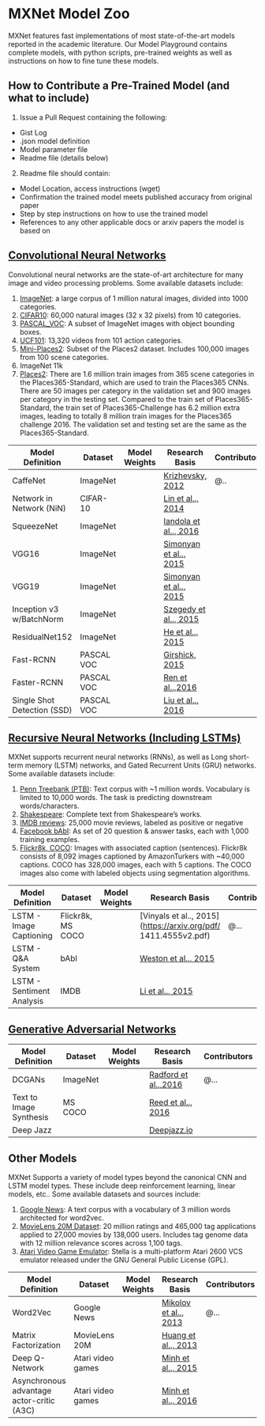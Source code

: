 # MXNet Model Zoo

MXNet features fast implementations of most state-of-the-art models reported in the academic literature. Our Model Playground contains complete models, with python scripts, pre-trained weights as well as instructions on how to fine tune these models.  

## How to Contribute a Pre-Trained Model (and what to include)

1. Issue a Pull Request containing the following: 
 - Gist Log
 - .json model definition
 - Model parameter file
 - Readme file (details below)
 
2. Readme file should contain:
 - Model Location, access instructions (wget)
 - Confirmation the trained model meets published accuracy from original paper 
 - Step by step instructions on how to use the trained model
 - References to any other applicable docs or arxiv papers the model is based on

## [Convolutional Neural Networks](https://papers.nips.cc/paper/4824-imagenet-classification-with-deep-convolutional-neural-networks.pdf)

Convolutional neural networks are the state-of-art architecture for many image and video processing problems. Some available datasets include:

1. [ImageNet](http://image-net.org/): a large corpus of 1 million natural images, divided into 1000 categories.
2. [CIFAR10](https://www.cs.toronto.edu/~kriz/cifar.html): 60,000 natural images (32 x 32 pixels) from 10 categories.
3. [PASCAL_VOC](http://host.robots.ox.ac.uk/pascal/VOC/): A subset of ImageNet images with object bounding boxes.
4. [UCF101](http://crcv.ucf.edu/data/UCF101.php): 13,320 videos from 101 action categories.
5. [Mini-Places2](http://6.869.csail.mit.edu/fa15/project.html): Subset of the Places2 dataset. Includes 100,000 images from 100 scene categories.
6. ImageNet 11k
7. [Places2](http://places2.csail.mit.edu/download.html): There are 1.6 million train images from 365 scene categories in the Places365-Standard, which are used to train the Places365 CNNs. There are 50 images per category in the validation set and 900 images per category in the testing set. Compared to the train set of Places365-Standard, the train set of Places365-Challenge has 6.2 million extra images, leading to totally 8 million train images for the Places365 challenge 2016. The validation set and testing set are the same as the Places365-Standard.



| Model Definition | Dataset | Model Weights | Research Basis | Contributors |
| --- | --- | --- | --- | --- |
| CaffeNet | ImageNet | |   [Krizhevsky, 2012](http://papers.nips.cc/paper/4824-imagenet-classification-with-deep-convolutional-neural-networks) | @.. |
| Network in Network (NiN) | CIFAR-10 | |  [Lin et al.., 2014](https://arxiv.org/pdf/1312.4400v3.pdf) | |
| SqueezeNet | ImageNet | | [Iandola et al.., 2016](https://arxiv.org/pdf/1602.07360v4.pdf) | |
| VGG16 | ImageNet | | [Simonyan et al.., 2015](https://arxiv.org/pdf/1409.1556v6.pdf) | |
| VGG19 | ImageNet | | [Simonyan et al.., 2015](https://arxiv.org/pdf/1409.1556v6.pdf) | |
| Inception v3 w/BatchNorm | ImageNet | | [Szegedy et al.., 2015](https://arxiv.org/pdf/1512.00567.pdf) | |
| ResidualNet152 | ImageNet | | [He et al.., 2015](https://arxiv.org/pdf/1512.03385v1.pdf) | |
| Fast-RCNN | PASCAL VOC | | [Girshick, 2015](https://arxiv.org/pdf/1504.08083v2.pdf) | |
| Faster-RCNN | PASCAL VOC |  | [Ren et al..,2016](https://arxiv.org/pdf/1506.01497v3.pdf) | |
| Single Shot Detection (SSD) | PASCAL VOC | | [Liu et al.., 2016](https://arxiv.org/pdf/1512.02325v4.pdf) | |


## [Recursive Neural Networks (Including LSTMs)](http://deeplearning.cs.cmu.edu/pdfs/Hochreiter97_lstm.pdf)

MXNet supports recurrent neural networks (RNNs), as well as Long short-term memory (LSTM) networks, and Gated Recurrent Units (GRU) networks. Some available datasets include:


1. [Penn Treebank (PTB)](https://www.cis.upenn.edu/~treebank/): Text corpus with ~1 million words. Vocabulary is limited to 10,000 words. The task is predicting downstream words/characters.
2. [Shakespeare](http://cs.stanford.edu/people/karpathy/char-rnn/): Complete text from Shakespeare’s works.
3. [IMDB reviews](https://s3.amazonaws.com/text-datasets): 25,000 movie reviews, labeled as positive or negative
4. [Facebook bAbI](https://research.facebook.com/researchers/1543934539189348): As set of 20 question & answer tasks, each with 1,000 training examples.
5. [Flickr8k, COCO](http://mscoco.org/): Images with associated caption (sentences). Flickr8k consists of 8,092 images captioned by AmazonTurkers with ~40,000 captions. COCO has 328,000 images, each with 5 captions. The COCO images also come with labeled objects using segmentation algorithms.


| Model Definition | Dataset | Model Weights | Research Basis | Contributors |
| --- | --- | --- | --- | --- |
| LSTM - Image Captioning | Flickr8k, MS COCO | | [Vinyals et al.., 2015](https://arxiv.org/pdf/ 1411.4555v2.pdf) | @... |
| LSTM - Q&A System| bAbl | | [Weston et al.., 2015](https://arxiv.org/pdf/1502.05698v10.pdf) | |
| LSTM - Sentiment Analysis| IMDB | | [Li et al.., 2015](http://arxiv.org/pdf/1503.00185v5.pdf) | |


## [Generative Adversarial Networks](http://papers.nips.cc/paper/5423-generative-adversarial-nets.pdf) 
| Model Definition | Dataset | Model Weights | Research Basis | Contributors |
| --- | --- | --- | --- | --- |
| DCGANs | ImageNet | | [Radford et al..,2016](https://arxiv.org/pdf/1511.06434v2.pdf) | @... |
| Text to Image Synthesis |MS COCO| | [Reed et al.., 2016](https://arxiv.org/pdf/1605.05396v2.pdf) | | 
| Deep Jazz	| | | [Deepjazz.io](https://deepjazz.io) | |



## Other Models

MXNet Supports a variety of model types beyond the canonical CNN and LSTM model types. These include deep reinforcement learning, linear models, etc.. Some available datasets and sources include:

1. [Google News](https://drive.google.com/file/d/0B7XkCwpI5KDYNlNUTTlSS21pQmM/edit): A text corpus with a vocabulary of 3 million words architected for word2vec.
2. [MovieLens 20M Dataset](http://grouplens.org/datasets/movielens/): 20 million ratings and 465,000 tag applications applied to 27,000 movies by 138,000 users. Includes tag genome data with 12 million relevance scores across 1,100 tags.
3. [Atari Video Game Emulator](http://stella.sourceforge.net/): Stella is a multi-platform Atari 2600 VCS emulator released under the GNU General Public License (GPL).

 
| Model Definition | Dataset | Model Weights | Research Basis | Contributors |
| --- | --- | --- | --- | --- |
| Word2Vec | Google News | | [Mikolov et al.., 2013](https://arxiv.org/pdf/1310.4546v1.pdf) | @... |
| Matrix Factorization | MovieLens 20M | | [Huang et al.., 2013](https://www.microsoft.com/en-us/research/wp-content/uploads/2016/02/cikm2013_DSSM_fullversion.pdf) | |
| Deep Q-Network | Atari video games | | [Minh et al.., 2015](http://www.nature.com/nature/journal/v518/n7540/full/nature14236.html) | |
| Asynchronous advantage actor-critic (A3C) | Atari video games | | [Minh et al.., 2016](https://arxiv.org/pdf/1602.01783.pdf) | |






